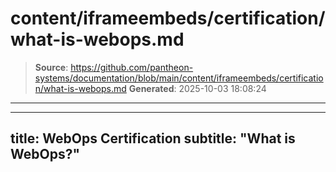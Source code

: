 # content/iframeembeds/certification/what-is-webops.md

> **Source**: https://github.com/pantheon-systems/documentation/blob/main/content/iframeembeds/certification/what-is-webops.md
> **Generated**: 2025-10-03 18:08:24

---

---
title: WebOps Certification
subtitle: "What is WebOps?"
---

<Partial file="certification-guide/what-is-webops.md" />
